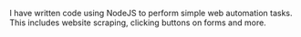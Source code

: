I have written code using NodeJS to perform simple web automation tasks. \
This includes website scraping, clicking buttons on forms and more.
